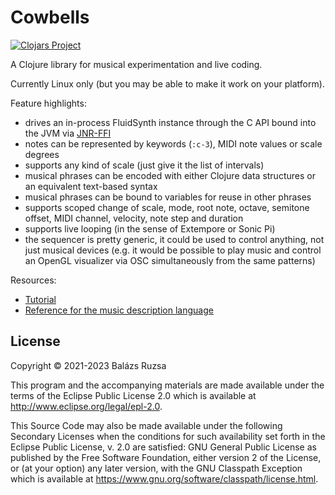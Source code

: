 # Cowbells

[![Clojars Project](https://img.shields.io/clojars/v/com.github.omkamra/cowbells.svg)](https://clojars.org/com.github.omkamra/cowbells)

A Clojure library for musical experimentation and live coding.

Currently Linux only (but you may be able to make it work on your platform).

Feature highlights:

- drives an in-process FluidSynth instance through the C API bound into the JVM via [JNR-FFI](https://github.com/omkamra/jnr)
- notes can be represented by keywords (`:c-3`), MIDI note values or scale degrees
- supports any kind of scale (just give it the list of intervals)
- musical phrases can be encoded with either Clojure data structures or an equivalent text-based syntax
- musical phrases can be bound to variables for reuse in other phrases
- supports scoped change of scale, mode, root note, octave, semitone offset, MIDI channel, velocity, note step and duration
- supports live looping (in the sense of Extempore or Sonic Pi)
- the sequencer is pretty generic, it could be used to control anything, not just musical devices (e.g. it would be possible to play music and control an OpenGL visualizer via OSC simultaneously from the same patterns)

Resources:

- [Tutorial](https://github.com/omkamra/cowbells/blob/master/src/omkamra/cowbells/tutorial.clj)
- [Reference for the music description language](https://github.com/omkamra/sequencer-midi#music-description-language)

## License

Copyright © 2021-2023 Balázs Ruzsa

This program and the accompanying materials are made available under the
terms of the Eclipse Public License 2.0 which is available at
http://www.eclipse.org/legal/epl-2.0.

This Source Code may also be made available under the following Secondary
Licenses when the conditions for such availability set forth in the Eclipse
Public License, v. 2.0 are satisfied: GNU General Public License as published by
the Free Software Foundation, either version 2 of the License, or (at your
option) any later version, with the GNU Classpath Exception which is available
at https://www.gnu.org/software/classpath/license.html.
